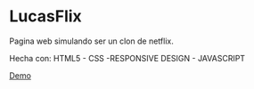 # LucasFlix

Pagina web simulando ser un clon de netflix.

Hecha con:
HTML5 - CSS -RESPONSIVE DESIGN - JAVASCRIPT

[Demo](https://app-pelis.netlify.app)
